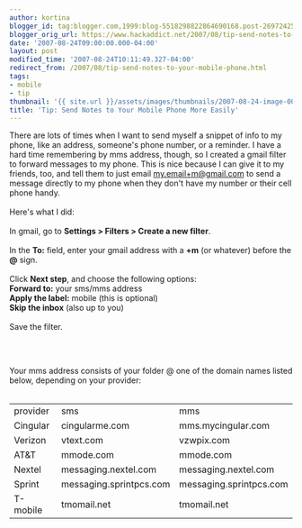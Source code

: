 ```yaml
---
author: kortina
blogger_id: tag:blogger.com,1999:blog-5518298822864690168.post-26972425018801545
blogger_orig_url: https://www.hackaddict.net/2007/08/tip-send-notes-to-your-mobile-phone.html
date: '2007-08-24T09:00:00.000-04:00'
layout: post
modified_time: '2007-08-24T10:11:49.327-04:00'
redirect_from: /2007/08/tip-send-notes-to-your-mobile-phone.html
tags:
- mobile
- tip
thumbnail: '{{ site.url }}/assets/images/thumbnails/2007-08-24-image-0000.png'
title: 'Tip: Send Notes to Your Mobile Phone More Easily'
---
```


There are lots of times when I want to send myself a snippet of info to my phone, like an address, someone's phone number, or a reminder.  I have a hard time remembering by mms address, though, so I created a gmail filter to forward messages to my phone.  This is nice because I can give it to my friends, too, and tell them to just email my.email+m@gmail.com to send a message directly to my phone when they don't have my number or their cell phone handy.<br/><br/>Here's what I did:<br/><br/>In gmail, go to <b>Settings &gt; Filters &gt; Create a new filter</b>.<br/><br/>In the <b>To:</b> field, enter your gmail address with a <b>+m</b> (or whatever) before the <b>@</b> sign. <br/><br/>Click <b>Next step</b>, and choose the following options:<br/><b>Forward to:</b> your sms/mms address<br/><b>Apply the label:</b> mobile (this is optional)<br/><b>Skip the inbox</b> (also up to you)<br/><br/>Save the filter.<br/><br/><img alt="" border="0" id="BLOGGER_PHOTO_ID_5098336346298786530" src="{{ site.url }}/assets/images/2007-08-24-image-0000.png" style="margin: 0px auto 10px; display: block; text-align: center; "/><br/><br/>Your mms address consists of your folder @ one of the domain names listed below, depending on your provider:<br/><br/><table><tbody><tr><td>provider</td><td>sms</td><td>mms</td></tr><tr><td>Cingular</td><td>cingularme.com</td><td>mms.mycingular.com</td></tr><tr><td>Verizon</td><td>vtext.com</td><td>vzwpix.com</td></tr><tr><td>AT&amp;T</td><td>mmode.com</td><td>mmode.com</td></tr><tr><td>Nextel</td><td>messaging.nextel.com</td><td>messaging.nextel.com</td></tr><tr><td>Sprint</td><td>messaging.sprintpcs.com</td><td>messaging.sprintpcs.com</td></tr><tr><td>T-mobile</td><td>tmomail.net</td><td>tmomail.net</td></tr></tbody></table>